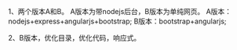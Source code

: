 1、两个版本A和B。
   A版本为带nodejs后台，B版本为单纯网页。
   A版本：nodejs+express+angularjs+bootstrap;
   B版本：bootstrap+angularjs;

2、B版本，优化目录，优化代码，响应式。